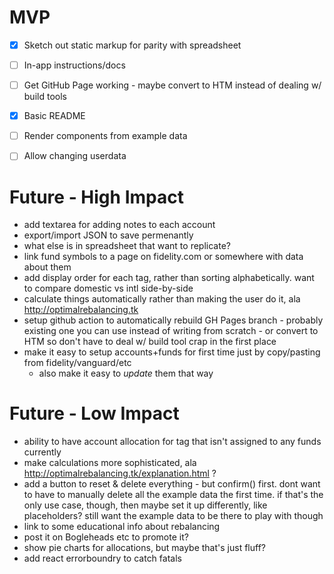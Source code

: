 # MVP

- [x] Sketch out static markup for parity with spreadsheet
- [ ] In-app instructions/docs
- [ ] Get GitHub Page working - maybe convert to HTM instead of dealing w/ build tools
- [x] Basic README
- [ ] Render components from example data
- [ ] Allow changing userdata


# Future - High Impact

* add textarea for adding notes to each account
* export/import JSON to save permenantly
* what else is in spreadsheet that want to replicate?
* link fund symbols to a page on fidelity.com or somewhere with data about them
* add display order for each tag, rather than sorting alphabetically. want to compare domestic vs intl side-by-side
* calculate things automatically rather than making the user do it, ala http://optimalrebalancing.tk 
* setup github action to automatically rebuild GH Pages branch - probably existing one you can use instead of writing from scratch - or convert to HTM so don't have to deal w/ build tool crap in the first place
* make it easy to setup accounts+funds for first time just by copy/pasting from fidelity/vanguard/etc
	* also make it easy to _update_ them that way

# Future - Low Impact

* ability to have account allocation for tag that isn't assigned to any funds currently
* make calculations more sophisticated, ala http://optimalrebalancing.tk/explanation.html ?
* add a button to reset & delete everything - but confirm() first. dont want to have to manually delete all the example data the first time. if that's the only use case, though, then maybe set it up differently, like placeholders? still want the example data to be there to play with though
* link to some educational info about rebalancing
* post it on Bogleheads etc to promote it?
* show pie charts for allocations, but maybe that's just fluff?
* add react errorboundry to catch fatals
